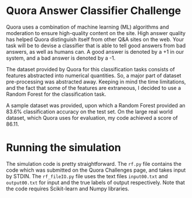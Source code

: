 # Quora Answer Classifier Challenge

Quora uses a combination of machine learning (ML) algorithms and moderation to ensure high-quality content on the site. High answer quality has helped Quora distinguish itself from other Q&A sites on the web. Your task will be to devise a classifier that is able to tell good answers from bad answers, as well as humans can.  A good answer is denoted by a +1 in our system, and a bad answer is denoted by a -1.

The dataset provided by Quora for this classification tasks consists of features abstracted into numerical quantities. So, a major part of dataset pre-processing was abstracted away. Keeping in mind the time limitations, and the fact that some of the features are extraneous, I decided to use a Random Forest for the classification task.

A sample dataset was provided, upon which a Random Forest provided an 83.6% classification accuracy on the test set. On the large real world dataset, which Quora uses for evaluation, my code achieved a score of 86.11.


# Running the simulation

The simulation code is pretty straightforward. The `rf.py` file contains the code which was submitted on the Quora Challenges page, and takes input by STDIN. The `rf_fileIO.py` file uses the text files `input00.txt` and `output00.txt` for input and the true labels of output respectively. Note that the code requires Scikit-learn and Numpy libraries.


